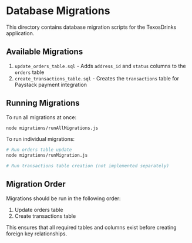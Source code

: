 # Database Migrations

This directory contains database migration scripts for the TexosDrinks application.

## Available Migrations

1. `update_orders_table.sql` - Adds `address_id` and `status` columns to the `orders` table
2. `create_transactions_table.sql` - Creates the `transactions` table for Paystack payment integration

## Running Migrations

To run all migrations at once:

```bash
node migrations/runAllMigrations.js
```

To run individual migrations:

```bash
# Run orders table update
node migrations/runMigration.js

# Run transactions table creation (not implemented separately)
```

## Migration Order

Migrations should be run in the following order:

1. Update orders table
2. Create transactions table

This ensures that all required tables and columns exist before creating foreign key relationships.
